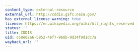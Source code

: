 ```yaml
---
content_type: external-resource
external_url: http://cddis.gsfc.nasa.gov/
has_external_license_warning: true
license: https://en.wikipedia.org/wiki/All_rights_reserved
status: ''
title: CDDIS
uid: c68e02a6-5852-46f7-968b-9d34f9d1dc7a
wayback_url: ''
---
```


